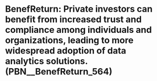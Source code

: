 # BenefReturn: __Private investors can benefit from increased trust and compliance among individuals and organizations, leading to more widespread adoption of data analytics solutions.__ (PBN__BenefReturn_564)

